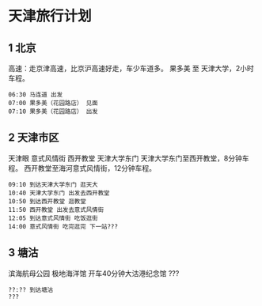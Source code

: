 # 天津旅行计划
## 1 北京
高速：走京津高速，比京沪高速好走，车少车道多。
果多美 至 天津大学，2小时车程。
```
06:30 马连道 出发
07:00 果多美（花园路店） 见面
07:10 果多美（花园路店） 出发
```
## 2 天津市区
天津眼 意式风情街 西开教堂 天津大学东门
天津大学东门至西开教堂，8分钟车程。
西开教堂至海河意式风情街，12分钟车程。
```
09:10 到达天津大学东门 逛天大
10:40 天津大学东门 出发去西开教堂
10:50 到达西开教堂 逛教堂
11:50 西开教堂 出发去意式风情街
12:05 到达意式风情街 吃饭逛街
14:00 意式风情街 吃完逛完 下一站???
```
## 3 塘沽
滨海航母公园 极地海洋馆 开车40分钟大沽港纪念馆 ???
```
??:?? 到达塘沽
???
```
